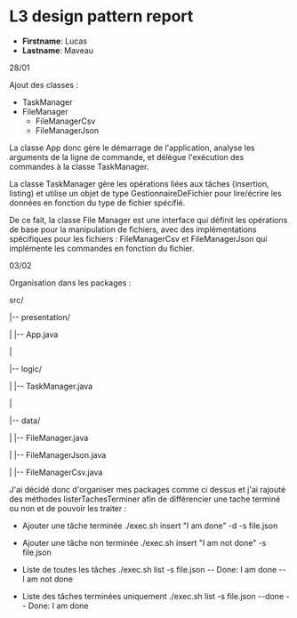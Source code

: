 # L3 design pattern report

- **Firstname**: Lucas
- **Lastname**: Maveau

28/01

Ajout des classes : 


- TaskManager
- FileManager
    - FileManagerCsv
    - FileManagerJson

La classe App donc gère le démarrage de l'application, analyse les arguments de la ligne de commande, et délègue l'exécution des commandes à la classe TaskManager.

La classe TaskManager gère les opérations liées aux tâches (insertion, listing) et utilise un objet de type GestionnaireDeFichier pour lire/écrire les données en fonction du type de fichier spécifié.

De ce fait, la classe File Manager est une interface qui définit les opérations de base pour la manipulation de fichiers, avec des implémentations spécifiques pour les fichiers : FileManagerCsv et FileManagerJson qui implémente les commandes en fonction du fichier.


03/02

Organisation dans les packages : 

src/

|-- presentation/

|   |-- App.java

|

|-- logic/

|   |-- TaskManager.java

|

|-- data/

|   |-- FileManager.java

|   |-- FileManagerJson.java

|   |-- FileManagerCsv.java


J'ai décidé donc d'organiser mes packages comme ci dessus et j'ai rajouté des méthodes listerTachesTerminer afin de différencier une tache terminé ou non et de pouvoir les traiter : 

- Ajouter une tâche terminée
./exec.sh insert "I am done" -d -s file.json

- Ajouter une tâche non terminée
./exec.sh insert "I am not done" -s file.json

- Liste de toutes les tâches
./exec.sh list -s file.json
-- Done: I am done
-- I am not done

- Liste des tâches terminées uniquement
./exec.sh list -s file.json --done
-- Done: I am done

